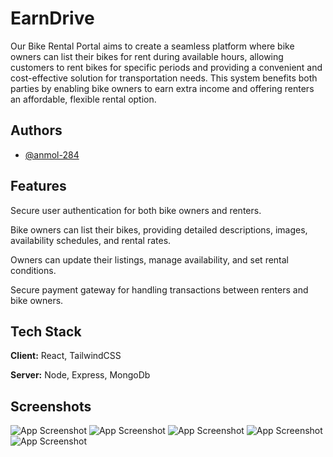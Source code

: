 
# EarnDrive

Our Bike Rental Portal aims to create a seamless platform where bike owners can list their bikes for rent during available hours, allowing customers to rent bikes for specific periods and providing a convenient and cost-effective solution for transportation needs. This system benefits both parties by enabling bike owners to earn extra income and offering renters an affordable, flexible rental option.


## Authors

- [@anmol-284](https://github.com/anmol-284)


## Features

Secure user authentication for both bike owners and renters.

Bike owners can list their bikes, providing detailed descriptions, images, availability schedules, and rental rates.

Owners can update their listings, manage availability, and set rental conditions.

Secure payment gateway for handling transactions between renters and bike owners.

## Tech Stack

**Client:** React, TailwindCSS

**Server:** Node, Express, MongoDb


## Screenshots

![App Screenshot](https://i.postimg.cc/qMnPTYPt/Screenshot-1.png)
![App Screenshot](https://i.postimg.cc/VN54Y0J7/Screenshot-3.png)
![App Screenshot](https://i.postimg.cc/YSVRj2gt/Screenshot-4.png)
![App Screenshot](https://i.postimg.cc/QMNwcMH5/Screenshot-5.png)
![App Screenshot](https://i.postimg.cc/zX1dnfQB/Screenshot-6.png)









